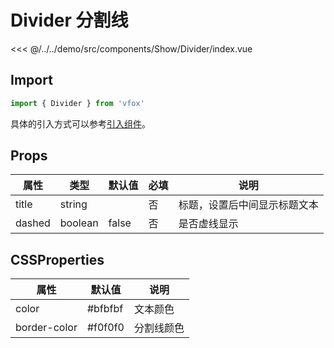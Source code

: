 # Divider 分割线

<CodeDemo name="Divider">

<<< @/../../demo/src/components/Show/Divider/index.vue

</CodeDemo>

## Import

```js
import { Divider } from 'vfox'
```

具体的引入方式可以参考[引入组件](../guide/import.md)。

## Props

| 属性   | 类型    | 默认值 | 必填 | 说明                         |
| ------ | ------- | ------ | ---- | ---------------------------- |
| title  | string  |        | 否   | 标题，设置后中间显示标题文本 |
| dashed | boolean | false  | 否   | 是否虚线显示                 |

## CSSProperties

| 属性         | 默认值  | 说明       |
| ------------ | ------- | ---------- |
| color        | #bfbfbf | 文本颜色   |
| border-color | #f0f0f0 | 分割线颜色 |
